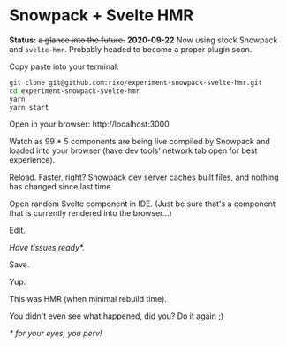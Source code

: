 # Snowpack + Svelte HMR

**Status:** ~~a glance into the future.~~ **2020-09-22** Now using stock Snowpack and `svelte-hmr`. Probably headed to become a proper plugin soon.

Copy paste into your terminal:

```bash
git clone git@github.com:rixo/experiment-snowpack-svelte-hmr.git
cd experiment-snowpack-svelte-hmr
yarn
yarn start
```

Open in your browser: http://localhost:3000

Watch as 99 \* 5 components are being live compiled by Snowpack and loaded into your browser (have dev tools' network tab open for best experience).

Reload. Faster, right? Snowpack dev server caches built files, and nothing has changed since last time.

Open random Svelte component in IDE. (Just be sure that's a component that is currently rendered into the browser...)

Edit.

_Have tissues ready\*._

Save.

Yup.

This was HMR (when minimal rebuild time).

You didn't even see what happened, did you? Do it again ;)

_\* for your eyes, you perv!_
